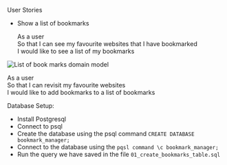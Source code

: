 
User Stories

-  Show a list of bookmarks

    As a user <br>
    So that I can see my favourite websites that I have bookmarked <br>
    I would like to see a list of my bookmarks

 ![List of book marks domain model](https://imgur.com/2SWMca7.jpg)

   As a user <br>
   So that I can revisit my favourite websites <br>
   I would like to add bookmarks to a list of bookmarks

Database Setup:

  - Install Postgresql <br>
  - Connect to psql <br>
  - Create the database using the psql command `CREATE DATABASE bookmark_manager;` <br>
  - Connect to the database using the `pqsl command \c bookmark_manager;` <br>
  - Run the query we have saved in the file `01_create_bookmarks_table.sql`
